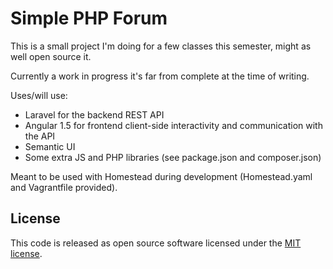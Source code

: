 # Simple PHP Forum

This is a small project I'm doing for a few classes this semester, might as well open source it.

Currently a work in progress it's far from complete at the time of writing.

Uses/will use:

- Laravel for the backend REST API
- Angular 1.5 for frontend client-side interactivity and communication with the API
- Semantic UI
- Some extra JS and PHP libraries (see package.json and composer.json)

Meant to be used with Homestead during development (Homestead.yaml and Vagrantfile provided).

## License

This code is released as open source software licensed under the [MIT license](http://opensource.org/licenses/MIT).
